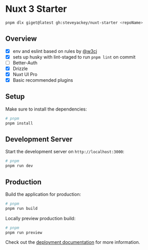 # Nuxt 3 Starter

```bash
pnpm dlx giget@latest gh:steveyackey/nuxt-starter <repoName>
```

## Overview

- [x] env and eslint based on rules by [@w3cj](https://gist.github.com/w3cj/3d331e23c17df1dbeaa55342f230f3ee)
- [x] sets up husky with lint-staged to run `pnpm lint` on commit
- [ ] Better-Auth
- [x] Drizzle
- [x] Nuxt UI Pro
- [x] Basic recommended plugins

## Setup

Make sure to install the dependencies:

```bash
# pnpm
pnpm install
```

## Development Server

Start the development server on `http://localhost:3000`:

```bash
# pnpm
pnpm run dev
```

## Production

Build the application for production:

```bash
# pnpm
pnpm run build
```

Locally preview production build:

```bash
# pnpm
pnpm run preview
```

Check out the [deployment documentation](https://nuxt.com/docs/getting-started/deployment) for more information.
